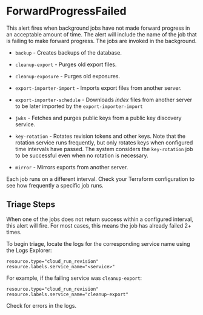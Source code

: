 # ForwardProgressFailed

This alert fires when background jobs have not made forward progress in an acceptable amount of time. The alert will include the name of the job that is failing to make forward progress. The jobs are invoked in the background.

- `backup` - Creates backups of the database.

- `cleanup-export` - Purges old export files.

- `cleanup-exposure` - Purges old exposures.

- `export-importer-import` - Imports export files from another server.

- `export-importer-schedule` - Downloads _index_ files from another server to be later imported by the `export-importer-import`

- `jwks` - Fetches and purges public keys from a public key discovery service.

- `key-rotation` - Rotates revision tokens and other keys. Note that the rotation service runs frequently, but only rotates keys when configured time intervals have passed. The system considers the `key-rotation` job to be successful even when no rotation is necessary.

- `mirror` - Mirrors exports from another server.

Each job runs on a different interval. Check your Terraform configuration to see how frequently a specific job runs.

## Triage Steps

When one of the jobs does not return success within a configured interval, this alert will fire. For most cases, this means the job has already failed 2+ times.

To begin triage, locate the logs for the corresponding service name using the Logs Explorer:

```text
resource.type="cloud_run_revision"
resource.labels.service_name="<service>"
```

For example, if the failing service was `cleanup-export`:

```text
resource.type="cloud_run_revision"
resource.labels.service_name="cleanup-export"
```

Check for errors in the logs.
